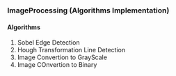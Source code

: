 ### ImageProcessing (Algorithms Implementation)
#### Algorithms
1. Sobel Edge Detection
2. Hough Transformation Line Detection
3. Image Convertion to GrayScale
4. Image COnvertion to Binary

